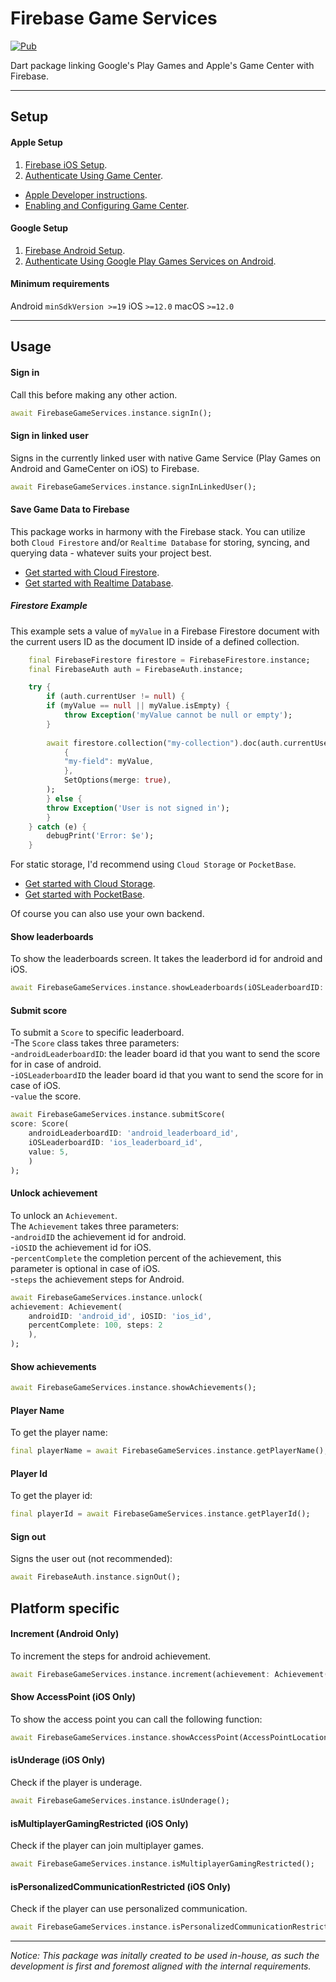 # Firebase Game Services

[![Pub](https://img.shields.io/pub/v/firebase_game_services.svg?style=popout&include_prereleases)](https://pub.dartlang.org/packages/firebase_game_services)

Dart package linking Google's Play Games and Apple's Game Center with Firebase.

---

## Setup

#### Apple Setup
1. [Firebase iOS Setup](https://firebase.google.com/docs/flutter/setup?platform=ios).
2. [Authenticate Using Game Center](https://firebase.google.com/docs/auth/ios/game-center).

- [Apple Developer instructions](https://developer.apple.com/library/archive/documentation/NetworkingInternet/Conceptual/GameKit_Guide/GameCenterOverview/GameCenterOverview.html#//apple_ref/doc/uid/TP40008304-CH5-SW22).
- [Enabling and Configuring Game Center](https://developer.apple.com/documentation/gamekit/enabling_and_configuring_game_center).

#### Google Setup
1. [Firebase Android Setup](https://firebase.google.com/docs/flutter/setup?platform=android).
2. [Authenticate Using Google Play Games Services on Android](https://firebase.google.com/docs/auth/android/play-games).

#### Minimum requirements
Android `minSdkVersion >=19`
iOS `>=12.0`
macOS `>=12.0`

---

## Usage

#### Sign in
Call this before making any other action.
```dart
await FirebaseGameServices.instance.signIn();
```

#### Sign in linked user
Signs in the currently linked user with native Game Service (Play Games on Android and GameCenter on iOS) to Firebase.
```dart
await FirebaseGameServices.instance.signInLinkedUser();
```

#### Save Game Data to Firebase
This package works in harmony with the Firebase stack.
You can utilize both `Cloud Firestore` and/or `Realtime Database` for storing, syncing, and querying data - whatever suits your project best.

- [Get started with Cloud Firestore](https://firebase.google.com/docs/firestore/quickstart).
- [Get started with Realtime Database](https://firebase.google.com/docs/database/flutter/start).

##### Firestore Example
This example sets a value of `myValue` in a Firebase Firestore document with the current users ID as the document ID inside of a defined collection.
```dart
    final FirebaseFirestore firestore = FirebaseFirestore.instance;
    final FirebaseAuth auth = FirebaseAuth.instance;

    try {
        if (auth.currentUser != null) {
        if (myValue == null || myValue.isEmpty) {
            throw Exception('myValue cannot be null or empty');
        }
        
        await firestore.collection("my-collection").doc(auth.currentUser!.uid).set(
            {
            "my-field": myValue,
            },
            SetOptions(merge: true),
        );
        } else {
        throw Exception('User is not signed in');
        }
    } catch (e) {
        debugPrint('Error: $e');
    }
```

For static storage, I'd recommend using `Cloud Storage` or `PocketBase`.

- [Get started with Cloud Storage](https://firebase.google.com/docs/storage/flutter/start).
- [Get started with PocketBase](https://pocketbase.io).

Of course you can also use your own backend.

#### Show leaderboards
To show the leaderboards screen. It takes the leaderbord id for android and iOS.  
``` dart
await FirebaseGameServices.instance.showLeaderboards(iOSLeaderboardID: 'ios_leaderboard_id', androidLeaderboardID: 'android_leaderboard_id');
```   

#### Submit score  
To submit a ```Score``` to specific leaderboard.  
-The ```Score``` class takes three parameters:  
-```androidLeaderboardID```: the leader board id that you want to send the score for in case of android.  
-```iOSLeaderboardID``` the leader board id that you want to send the score for in case of iOS.  
-```value``` the score.  

``` dart
await FirebaseGameServices.instance.submitScore(
score: Score(
    androidLeaderboardID: 'android_leaderboard_id',
    iOSLeaderboardID: 'ios_leaderboard_id', 
    value: 5,
    )
);
```  

#### Unlock achievement  
To unlock an ```Achievement```.  
The ```Achievement``` takes three parameters:  
-```androidID``` the achievement id for android.  
-```iOSID``` the achievement id for iOS.  
-```percentComplete``` the completion percent of the achievement, this parameter is optional in case of iOS.  
-```steps``` the achievement steps for Android.

``` dart
await FirebaseGameServices.instance.unlock(
achievement: Achievement(
    androidID: 'android_id', iOSID: 'ios_id',
    percentComplete: 100, steps: 2
    ),
);
```

#### Show achievements
```dart
await FirebaseGameServices.instance.showAchievements();
```

#### Player Name
To get the player name:
```dart
final playerName = await FirebaseGameServices.instance.getPlayerName();
```

#### Player Id
To get the player id:
```dart
final playerId = await FirebaseGameServices.instance.getPlayerId();
```

#### Sign out
Signs the user out (not recommended):
```dart
await FirebaseAuth.instance.signOut();
```

## Platform specific
#### Increment (Android Only)  
To increment the steps for android achievement.

```dart
await FirebaseGameServices.instance.increment(achievement: Achievement(androidID: 'android_id', steps: 50));
```  

#### Show AccessPoint (iOS Only)  
To show the access point you can call the following function:  

```dart
await FirebaseGameServices.instance.showAccessPoint(AccessPointLocation.topLeading);
```  

#### isUnderage (iOS Only)  
Check if the player is underage.

```dart
await FirebaseGameServices.instance.isUnderage();
```

#### isMultiplayerGamingRestricted (iOS Only)  
Check if the player can join multiplayer games.

```dart
await FirebaseGameServices.instance.isMultiplayerGamingRestricted();
```

#### isPersonalizedCommunicationRestricted (iOS Only)  
Check if the player can use personalized communication.

```dart
await FirebaseGameServices.instance.isPersonalizedCommunicationRestricted();
```

---

*Notice:*
*This package was initally created to be used in-house, as such the development is first and foremost aligned with the internal requirements.*
